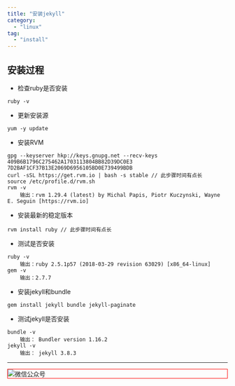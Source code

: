 ```yaml
---
title: "安装jekyll"
category:
  - "linux"
tag:
  - "install"
---
```


## 安装过程

- 检查ruby是否安装

```
ruby -v
```

- 更新安装源

```
yum -y update
```

- 安装RVM

```
gpg --keyserver hkp://keys.gnupg.net --recv-keys 409B6B1796C275462A1703113804BB82D39DC0E3 7D2BAF1CF37B13E2069D6956105BD0E739499BDB
curl -sSL https://get.rvm.io | bash -s stable // 此步骤时间有点长
source /etc/profile.d/rvm.sh
rvm -v
	输出：rvm 1.29.4 (latest) by Michal Papis, Piotr Kuczynski, Wayne E. Seguin [https://rvm.io]
```

- 安装最新的稳定版本

```
rvm install ruby // 此步骤时间有点长
```

- 测试是否安装

```
ruby -v
	输出：ruby 2.5.1p57 (2018-03-29 revision 63029) [x86_64-linux]
gem -v
	输出：2.7.7
```

- 安装jekyll和bundle

```
gem install jekyll bundle jekyll-paginate

```

- 测试jekyll是否安装

```
bundle -v
	输出： Bundler version 1.16.2
jekyll -v
	输出： jekyll 3.8.3
```
---

<img style="border:1px red solid; display:block; margin:0 auto;" src="https://tianqingxiaozhu.oss-cn-shenzhen.aliyuncs.com/img/qrcode.jpg" alt="微信公众号" />


